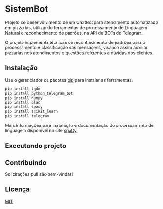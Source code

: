 # SistemBot

Projeto de desenvolvimento de um ChatBot para atendimento automatizado em pizzarias, utilizando ferramentas de processamento de Linguagem Natural e reconhecimento de padrões, na API de BOTs do Telegram. 

O projeto implementa técnicas de reconhecimento de padrões para o processamento
e classificação das mensagens, visando assim auxiliar pizzarias nos atendimentos e questões
referentes a dúvidas dos clientes.

## Instalação

Use o gerenciador de pacotes [pip](https://pip.pypa.io/en/stable/) para instalar as ferramentas.

```bash
pip install tqdm
pip install python_telegram_bot
pip install numpy
pip install plac
pip install spacy
pip install scikit_learn
pip install telegram
```

Mais informações para instalação e documentação do processamento de linguagem disponível no site [spaCy](https://spacy.io/usage)

## Executando projeto


## Contribuindo
Solicitações pull são bem-vindas!

## Licença
[MIT](https://choosealicense.com/licenses/mit/)
